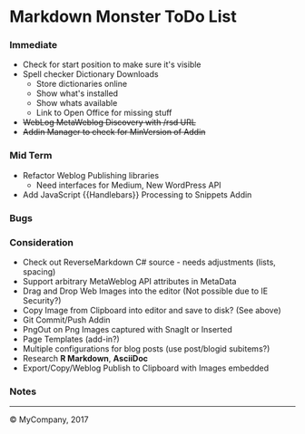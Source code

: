 ﻿# Markdown Monster ToDo List

### Immediate
* Check for start position to make sure it's visible
* Spell checker Dictionary Downloads
    * Store dictionaries online
    * Show what's installed
    * Show whats available
    * Link to Open Office for missing stuff
* ~~WebLog MetaWeblog Discovery with /rsd URL~~
* ~~Addin Manager to check for MinVersion of Addin~~
 

### Mid Term
* Refactor Weblog Publishing libraries
    * Need interfaces for Medium, New WordPress API
* Add JavaScript {{Handlebars}} Processing to Snippets Addin

### Bugs


### Consideration
* Check out ReverseMarkdown C# source - needs adjustments (lists, spacing)
* Support arbitrary MetaWeblog API attributes in MetaData
* Drag and Drop Web Images into the editor (Not possible due to IE Security?)
* Copy Image from Clipboard into editor and save to disk? (See above)
* Git Commit/Push Addin
* PngOut on Png Images captured with SnagIt or Inserted
* Page Templates (add-in?)
* Multiple configurations for blog posts (use post/blogid subitems?)
* Research **R Markdown**, **AsciiDoc**
* Export/Copy/Weblog Publish to Clipboard with Images embedded

### Notes

---
&copy; MyCompany, 2017 
